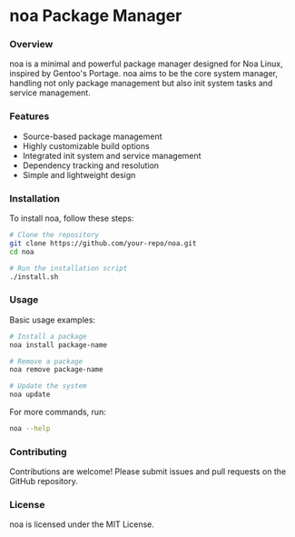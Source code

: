 # noa Package Manager

### Overview
noa is a minimal and powerful package manager designed for Noa Linux, inspired by Gentoo's Portage. noa aims to be the core system manager, handling not only package management but also init system tasks and service management.

### Features
- Source-based package management
- Highly customizable build options
- Integrated init system and service management
- Dependency tracking and resolution
- Simple and lightweight design

### Installation
To install noa, follow these steps:

```sh
# Clone the repository
git clone https://github.com/your-repo/noa.git
cd noa

# Run the installation script
./install.sh
```

### Usage
Basic usage examples:

```sh
# Install a package
noa install package-name

# Remove a package
noa remove package-name

# Update the system
noa update
```

For more commands, run:
```sh
noa --help
```

### Contributing
Contributions are welcome! Please submit issues and pull requests on the GitHub repository.

### License
noa is licensed under the MIT License.

